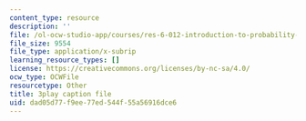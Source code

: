 ```yaml
---
content_type: resource
description: ''
file: /ol-ocw-studio-app/courses/res-6-012-introduction-to-probability-spring-2018/dad05d77f9ee77ed544f55a56916dce6_3kxnPEDecIA.srt
file_size: 9554
file_type: application/x-subrip
learning_resource_types: []
license: https://creativecommons.org/licenses/by-nc-sa/4.0/
ocw_type: OCWFile
resourcetype: Other
title: 3play caption file
uid: dad05d77-f9ee-77ed-544f-55a56916dce6
---
```

